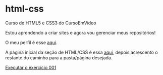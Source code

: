 # html-css
 Curso de HTML5 e CSS3 do CursoEmVideo

Estou aprendendo a criar sites e agora vou gerenciar meus repositórios!

O meu perfil é esse <a href="https://github.com/LineRamos">aqui</a>.

A página inicial da seção de HTML/CSS é essa <a href="https://lineramos.github.io/html-css/">aqui</a>, depois acrescento o restante do caminho para a pasta/página desejada.


<a href="https://lineramos.github.io/html-css/exercicios/exerc-001/index.html"> Executar o exercício 001</a>
